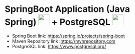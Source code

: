 # SpringBoot Application (Java Spring) <img src="https://cdn.jsdelivr.net/gh/devicons/devicon/icons/spring/spring-original.svg" width="35" height="35" /> + PostgreSQL <img src="https://cdn.jsdelivr.net/gh/devicons/devicon/icons/postgresql/postgresql-original.svg" width="35" height="35" />         
- Spring Boot link: https://spring.io/projects/spring-boot
- Maven Repository link :https://mvnrepository.com
- PostgreSQL link: https://www.postgresql.org/
